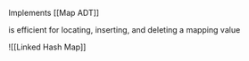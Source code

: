 Implements [[Map ADT]]

is efficient for locating, inserting, and deleting a mapping value

![[Linked Hash Map]]
